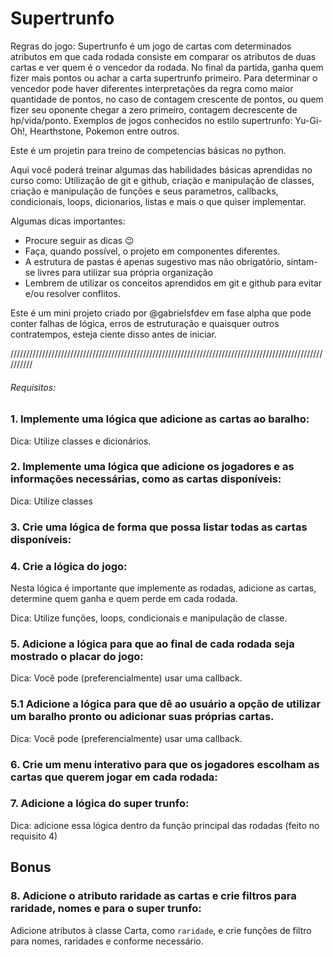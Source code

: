 # Supertrunfo

Regras do jogo:
Supertrunfo é um jogo de cartas com determinados atributos em que cada rodada consiste em comparar os atributos de duas cartas e ver quem é o vencedor da rodada. No final da partida, ganha quem fizer mais pontos ou achar a carta supertrunfo primeiro. Para determinar o vencedor pode haver diferentes interpretações da regra como maior quantidade de pontos, no caso de contagem crescente de pontos, ou quem fizer seu oponente chegar a zero primeiro, contagem decrescente de hp/vida/ponto.
Exemplos de jogos conhecidos no estilo supertrunfo: Yu-Gi-Oh!, Hearthstone, Pokemon entre outros.

Este é um projetin para treino de competencias básicas no python.

Aqui você poderá treinar algumas das habilidades básicas aprendidas no curso como: Utilização de git e github, criação e manipulação de classes, criação e manipulação de funções e seus parametros, callbacks, condicionais, loops, dicionarios, listas e mais o que quiser implementar.

Algumas dicas importantes:

- Procure seguir as dicas 😉
- Faça, quando possível, o projeto em componentes diferentes.
- A estrutura de pastas é apenas sugestivo mas não obrigatório, sintam-se livres para utilizar sua própria organização
- Lembrem de utilizar os conceitos aprendidos em git e github para evitar e/ou resolver conflitos.

Este é um mini projeto criado por @gabrielsfdev em fase alpha que pode conter falhas de lógica, erros de estruturação e quaisquer outros contratempos, esteja ciente disso antes de iniciar.

//////////////////////////////////////////////////////////////////////////////////////////////////////////

###### Requisitos:

### 1. Implemente uma lógica que adicione as cartas ao baralho:

Dica: Utilize classes e dicionários.

### 2. Implemente uma lógica que adicione os jogadores e as informações necessárias, como as cartas disponíveis:

Dica: Utilize classes

### 3. Crie uma lógica de forma que possa listar todas as cartas disponíveis:

### 4. Crie a lógica do jogo:

Nesta lógica é importante que implemente as rodadas, adicione as cartas, determine quem ganha e quem perde em cada rodada.

Dica: Utilize funções, loops, condicionais e manipulação de classe.

### 5. Adicione a lógica para que ao final de cada rodada seja mostrado o placar do jogo:

Dica: Você pode (preferencialmente) usar uma callback.

### 5.1 Adicione a lógica para que dê ao usuário a opção de utilizar um baralho pronto ou adicionar suas próprias cartas.

Dica: Você pode (preferencialmente) usar uma callback.

### 6. Crie um menu interativo para que os jogadores escolham as cartas que querem jogar em cada rodada:

### 7. Adicione a lógica do super trunfo:

Dica: adicione essa lógica dentro da função principal das rodadas (feito no requisito 4)

## Bonus

### 8. Adicione o atributo raridade as cartas e crie filtros para raridade, nomes e para o super trunfo:

Adicione atributos à classe Carta, como `raridade`, e crie funções de filtro para nomes, raridades e conforme necessário.
